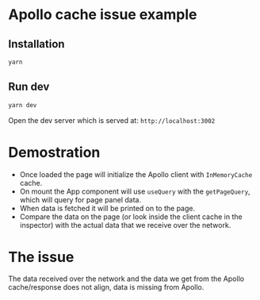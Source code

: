 # Apollo cache issue example

## Installation

```bash
yarn
```

## Run dev

```bash
yarn dev
```

Open the dev server which is served at: `http://localhost:3002`

# Demostration

- Once loaded the page will initialize the Apollo client with `InMemoryCache` cache.
- On mount the App component will use `useQuery` with the `getPageQuery`, which will query for page panel data.
- When data is fetched it will be printed on to the page.
- Compare the data on the page (or look inside the client cache in the inspector) with the actual data that we receive over the network.

# The issue

The data received over the network and the data we get from the Apollo cache/response does not align, data is missing from Apollo.
